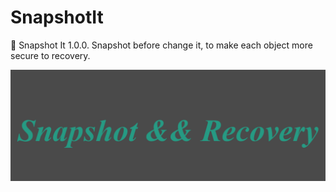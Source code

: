 # SnapshotIt
🎉 Snapshot It 1.0.0. Snapshot before change it, to make each object more secure to recovery.

![image](https://github.com/AkhmedovEhson/SnapshotIt/blob/main/assets/iconforgithub.png)
